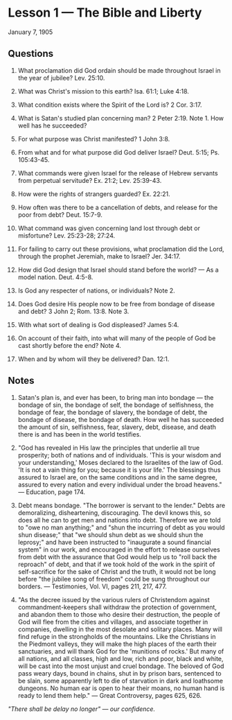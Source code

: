 # Lesson 1 — The Bible and Liberty
January 7, 1905

## Questions

1. What proclamation did God ordain should be made throughout Israel in the year of jubilee? Lev. 25:10.

2. What was Christ's mission to this earth? Isa. 61:1; Luke 4:18.

3. What condition exists where the Spirit of the Lord is? 2 Cor. 3:17.

4. What is Satan's studied plan concerning man? 2 Peter 2:19. Note 1. How well has he succeeded?

5. For what purpose was Christ manifested? 1 John 3:8.

6. From what and for what purpose did God deliver Israel? Deut. 5:15; Ps. 105:43-45.

7. What commands were given Israel for the release of Hebrew servants from perpetual servitude? Ex. 21:2; Lev. 25:39-43.

8. How were the rights of strangers guarded? Ex. 22:21.

9. How often was there to be a cancellation of debts, and release for the poor from debt? Deut. 15:7-9.

10. What command was given concerning land lost through debt or misfortune? Lev. 25:23-28; 27:24.

11. For failing to carry out these provisions, what proclamation did the Lord, through the prophet Jeremiah, make to Israel? Jer. 34:17.

12. How did God design that Israel should stand before the world? — As a model nation. Deut. 4:5-8.

13. Is God any respecter of nations, or individuals? Note 2.

14. Does God desire His people now to be free from bondage of disease and debt? 3 John 2; Rom. 13:8. Note 3.

15. With what sort of dealing is God displeased? James 5:4.

16. On account of their faith, into what will many of the people of God be cast shortly before the end? Note 4.

17. When and by whom will they be delivered? Dan. 12:1.

## Notes

1. Satan's plan is, and ever has been, to bring man into bondage — the bondage of sin, the bondage of self, the bondage of selfishness, the bondage of fear, the bondage of slavery, the bondage of debt, the bondage of disease, the bondage of death. How well he has succeeded the amount of sin, selfishness, fear, slavery, debt, disease, and death there is and has been in the world testifies.

2. "God has revealed in His law the principles that underlie all true prosperity; both of nations and of individuals. 'This is your wisdom and your understanding,' Moses declared to the Israelites of the law of God. 'It is not a vain thing for you; because it is your life.' The blessings thus assured to Israel are, on the same conditions and in the same degree, assured to every nation and every individual under the broad heavens." — Education, page 174.

3. Debt means bondage. "The borrower is servant to the lender." Debts are demoralizing, disheartening, discouraging. The devil knows this, so does all he can to get men and nations into debt. Therefore we are told to "owe no man anything;" and "shun the incurring of debt as you would shun disease;" that "we should shun debt as we should shun the leprosy;" and have been instructed to "inaugurate a sound financial system" in our work, and encouraged in the effort to release ourselves from debt with the assurance that God would help us to "roll back the reproach" of debt, and that if we took hold of the work in the spirit of self-sacrifice for the sake of Christ and the truth, it would not be long before "the jubilee song of freedom" could be sung throughout our borders. — Testimonies, Vol. VI, pages 211, 217, 477.

4. "As the decree issued by the various rulers of Christendom against commandment-keepers shall withdraw the protection of government, and abandon them to those who desire their destruction, the people of God will flee from the cities and villages, and associate together in companies, dwelling in the most desolate and solitary places. Many will find refuge in the strongholds of the mountains. Like the Christians in the Piedmont valleys, they will make the high places of the earth their sanctuaries, and will thank God for the 'munitions of rocks.' But many of all nations, and all classes, high and low, rich and poor, black and white, will be cast into the most unjust and cruel bondage. The beloved of God pass weary days, bound in chains, shut in by prison bars, sentenced to be slain, some apparently left to die of starvation in dark and loathsome dungeons. No human ear is open to hear their moans, no human hand is ready to lend them help." — Great Controversy, pages 625, 626.

*"There shall be delay no longer" — our confidence.*